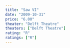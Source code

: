 ```yaml
---
title: "Saw VI"
date: "2009-10-31"
price: "6.00"
theater: "Delft Theatre"
theaters: ["Delft Theatre"]
rating: "R"
ratings: ["R"]
---
```

